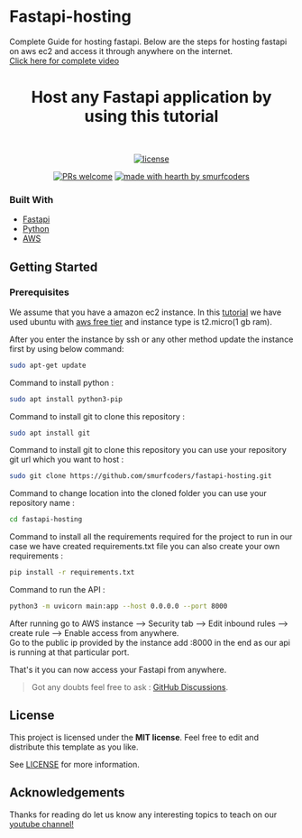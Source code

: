 # Fastapi-hosting
Complete Guide for hosting fastapi. Below are the steps for hosting fastapi on aws ec2 and access it through anywhere on the internet.<br>
[Click here for complete video](https://youtu.be/_719QPPARUw)

<h1 align="center">
<div align="center">
  Host any Fastapi application by using this tutorial
</div>
</h1>



<div align="center">
<br />

[![license](https://img.shields.io/github/license/dec0dOS/amazing-github-template.svg?style=flat-square)](LICENSE)

[![PRs welcome](https://img.shields.io/youtube/channel/views/UCmkU-qYoP19uM3ueLyhxEMg?color=red)](https://www.youtube.com/channel/UCmkU-qYoP19uM3ueLyhxEMg)
[![made with hearth by smurfcoders](https://img.shields.io/badge/made%20with%20%E2%99%A5%20by-smurfcoders-ff1414.svg?style=flat-square)](https://github.com/smurfcoders)

</div>


### Built With

- [Fastapi](https://github.com/tiangolo/fastapi)
- [Python](https://www.python.org/)
- [AWS](https://aws.amazon.com/)

## Getting Started

### Prerequisites

We assume that you have a amazon ec2 instance.
In this [tutorial]([https://www.youtube.com/channel/UCmkU-qYoP19uM3ueLyhxEMg](https://youtu.be/_719QPPARUw)) we have used ubuntu with [aws free tier](https://aws.amazon.com/free/) and instance type is t2.micro(1 gb ram).

After you enter the instance by ssh or any other method update the instance first by using below command:

```sh
sudo apt-get update
```

Command to install python :

```sh
sudo apt install python3-pip
```


Command to install git to clone this repository :

```sh
sudo apt install git
```

Command to install git to clone this repository you can use your repository git url which you want to host :

```sh
sudo git clone https://github.com/smurfcoders/fastapi-hosting.git
```

Command to change location into the cloned folder you can use your repository name :

```sh
cd fastapi-hosting
```

Command to install all the requirements required for the project to run in our case we have created requirements.txt file you can also create your own requirements :

```sh
pip install -r requirements.txt
```

Command to run the API :

```sh
python3 -m uvicorn main:app --host 0.0.0.0 --port 8000
```

After running go to AWS instance --> Security tab --> Edit inbound rules --> create rule --> Enable access from anywhere.<br>
Go to the public ip provided by the instance add :8000 in the end as our api is running at that particular port.

That's it you can now access your Fastapi from anywhere.

> Got any doubts feel free to ask : [GitHub Discussions](https://github.com/smurfcoders/fastapi-hosting/discussions).


## License

This project is licensed under the **MIT license**. Feel free to edit and distribute this template as you like.

See [LICENSE](LICENSE) for more information.

## Acknowledgements

Thanks for reading do let us know any interesting topics to teach on our [youtube channel!](https://www.youtube.com/channel/UCmkU-qYoP19uM3ueLyhxEMg)

